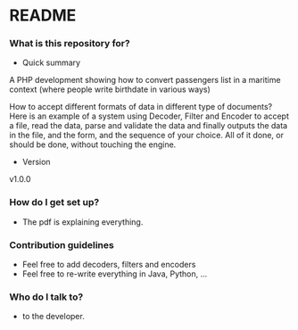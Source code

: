 # README #

### What is this repository for? ###

* Quick summary

A PHP development showing how to convert passengers list in a maritime context (where people write birthdate in various ways)

How to accept different formats of data in different type of documents? Here is an example of a system using Decoder, Filter and Encoder to accept a file, read the data, parse and validate the data and finally outputs the data in the file, and the form, and the sequence of your choice. All of it done, or should be done, without touching the engine.

* Version

v1.0.0

### How do I get set up? ###

* The pdf is explaining everything.

### Contribution guidelines ###

* Feel free to add decoders, filters and encoders
* Feel free to re-write everything in Java, Python, ...

### Who do I talk to? ###

* to the developer.
